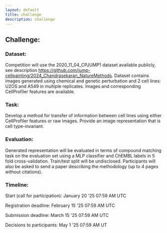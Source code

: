 ```yaml
---
layout: default
title: challenge
description: challenge
---
```


## Challenge: 

### Dataset: 

Competition will use the 2020_11_04_CPJUMP1 dataset available publicly, see description https://github.com/jump-cellpainting/2024_Chandrasekaran_NatureMethods. Dataset contains images generated using chemical and genetic perturbation and 2 cell lines: U2OS and A549 in multiple replicates. Images and corresponding CellProfiler features are available.

### Task: 

Develop a method for transfer of information between cell lines using either CellProfiler features or raw images. Provide an image representation that is cell type-invariant.

### Evaluation: 

Generated representation will be evaluated in terms of compound matching task on the evaluation set using a MLP classifier and ChEMBL labels in 5 fold cross-validation. Train/test split will be undisclosed. Participants will also be asked to send a paper describing the methodology (up to 4 pages without citations).

### Timeline:

Start (call for participation): January 20 '25 07:59 AM UTC

Registration deadline: February 15 '25 07:59 AM UTC

Submission deadline: March 15 '25 07:59 AM UTC

Decisions to participants: May 1 '25 07:59 AM UT